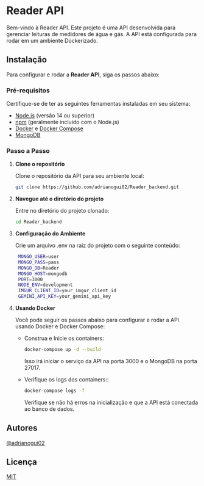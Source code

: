 # Reader API

Bem-vindo à Reader API. Este projeto é uma API desenvolvida para gerenciar leituras de medidores de água e gás. A API está configurada para rodar em um ambiente Dockerizado.


## Instalação

Para configurar e rodar a **Reader API**, siga os passos abaixo:

### Pré-requisitos

Certifique-se de ter as seguintes ferramentas instaladas em seu sistema:

- [Node.js](https://nodejs.org/) (versão 14 ou superior)
- [npm](https://www.npmjs.com/) (geralmente incluído com o Node.js)
- [Docker](https://www.docker.com/get-started) e [Docker Compose](https://docs.docker.com/compose/install/)
- [MongoDB](https://www.mongodb.com/)

### Passo a Passo

1. **Clone o repositório**

   Clone o repositório da API para seu ambiente local:

   ```bash
   git clone https://github.com/adrianogui02/Reader_backend.git
   ```

1. **Navegue até o diretório do projeto**

   Entre no diretório do projeto clonado:

   ```bash
   cd Reader_backend
   ```

1. **Configuração do Ambiente**

   Crie um arquivo .env na raiz do projeto com o seguinte conteúdo:

   ```bash
    MONGO_USER=user
    MONGO_PASS=pass
    MONGO_DB=Reader
    MONGO_HOST=mongodb
    PORT=3000
    NODE_ENV=development
    IMGUR_CLIENT_ID=your_imgur_client_id
    GEMINI_API_KEY=your_gemini_api_key
   ```

1. **Usando Docker**

   Você pode seguir os passos abaixo para configurar e rodar a API usando Docker e Docker Compose:

   - Construa e Inicie os containers:

     ```bash
     docker-compose up -d --build
     ```

     Isso irá iniciar o serviço da API na porta 3000 e o MongoDB na porta 27017.

   - Verifique os logs dos containers::

     ```bash
     docker-compose logs -f
     ```

     Verifique se não há erros na inicialização e que a API está conectada ao banco de dados.



## Autores

[@adrianogui02](https://github.com/adrianogui02)

## Licença

[MIT](https://choosealicense.com/licenses/mit/)
